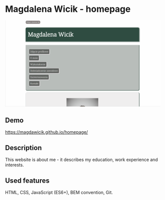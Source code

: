 # Magdalena Wicik - homepage

![gif](images/homepage.gif)

## Demo

https://magdawicik.github.io/homepage/

## Description

This website is about me - it describes my education, work experience and interests.

## Used features

HTML, CSS, JavaScript (ES6+), BEM convention, Git.
